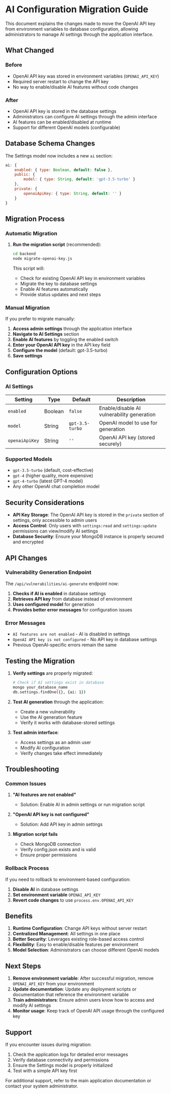 # AI Configuration Migration Guide

This document explains the changes made to move the OpenAI API key from environment variables to database configuration, allowing administrators to manage AI settings through the application interface.

## What Changed

### Before
- OpenAI API key was stored in environment variables (`OPENAI_API_KEY`)
- Required server restart to change the API key
- No way to enable/disable AI features without code changes

### After
- OpenAI API key is stored in the database settings
- Administrators can configure AI settings through the admin interface
- AI features can be enabled/disabled at runtime
- Support for different OpenAI models (configurable)

## Database Schema Changes

The Settings model now includes a new `ai` section:

```javascript
ai: {
    enabled: { type: Boolean, default: false },
    public: {
        model: { type: String, default: 'gpt-3.5-turbo' }
    },
    private: {
        openaiApiKey: { type: String, default: '' }
    }
}
```

## Migration Process

### Automatic Migration

1. **Run the migration script** (recommended):
   ```bash
   cd backend
   node migrate-openai-key.js
   ```

   This script will:
   - Check for existing OpenAI API key in environment variables
   - Migrate the key to database settings
   - Enable AI features automatically
   - Provide status updates and next steps

### Manual Migration

If you prefer to migrate manually:

1. **Access admin settings** through the application interface
2. **Navigate to AI Settings** section
3. **Enable AI features** by toggling the enabled switch
4. **Enter your OpenAI API key** in the API key field
5. **Configure the model** (default: gpt-3.5-turbo)
6. **Save settings**

## Configuration Options

### AI Settings

| Setting | Type | Default | Description |
|---------|------|---------|-------------|
| `enabled` | Boolean | `false` | Enable/disable AI vulnerability generation |
| `model` | String | `gpt-3.5-turbo` | OpenAI model to use for generation |
| `openaiApiKey` | String | `''` | OpenAI API key (stored securely) |

### Supported Models

- `gpt-3.5-turbo` (default, cost-effective)
- `gpt-4` (higher quality, more expensive)
- `gpt-4-turbo` (latest GPT-4 model)
- Any other OpenAI chat completion model

## Security Considerations

- **API Key Storage**: The OpenAI API key is stored in the `private` section of settings, only accessible to admin users
- **Access Control**: Only users with `settings:read` and `settings:update` permissions can view/modify AI settings
- **Database Security**: Ensure your MongoDB instance is properly secured and encrypted

## API Changes

### Vulnerability Generation Endpoint

The `/api/vulnerabilities/ai-generate` endpoint now:

1. **Checks if AI is enabled** in database settings
2. **Retrieves API key** from database instead of environment
3. **Uses configured model** for generation
4. **Provides better error messages** for configuration issues

### Error Messages

- `AI features are not enabled` - AI is disabled in settings
- `OpenAI API key is not configured` - No API key in database settings
- Previous OpenAI-specific errors remain the same

## Testing the Migration

1. **Verify settings** are properly migrated:
   ```bash
   # Check if AI settings exist in database
   mongo your_database_name
   db.settings.findOne({}, {ai: 1})
   ```

2. **Test AI generation** through the application:
   - Create a new vulnerability
   - Use the AI generation feature
   - Verify it works with database-stored settings

3. **Test admin interface**:
   - Access settings as an admin user
   - Modify AI configuration
   - Verify changes take effect immediately

## Troubleshooting

### Common Issues

1. **"AI features are not enabled"**
   - Solution: Enable AI in admin settings or run migration script

2. **"OpenAI API key is not configured"**
   - Solution: Add API key in admin settings

3. **Migration script fails**
   - Check MongoDB connection
   - Verify config.json exists and is valid
   - Ensure proper permissions

### Rollback Process

If you need to rollback to environment-based configuration:

1. **Disable AI** in database settings
2. **Set environment variable** `OPENAI_API_KEY`
3. **Revert code changes** to use `process.env.OPENAI_API_KEY`

## Benefits

1. **Runtime Configuration**: Change API keys without server restart
2. **Centralized Management**: All settings in one place
3. **Better Security**: Leverages existing role-based access control
4. **Flexibility**: Easy to enable/disable features per environment
5. **Model Selection**: Administrators can choose different OpenAI models

## Next Steps

1. **Remove environment variable**: After successful migration, remove `OPENAI_API_KEY` from your environment
2. **Update documentation**: Update any deployment scripts or documentation that reference the environment variable
3. **Train administrators**: Ensure admin users know how to access and modify AI settings
4. **Monitor usage**: Keep track of OpenAI API usage through the configured key

## Support

If you encounter issues during migration:

1. Check the application logs for detailed error messages
2. Verify database connectivity and permissions
3. Ensure the Settings model is properly initialized
4. Test with a simple API key first

For additional support, refer to the main application documentation or contact your system administrator.

